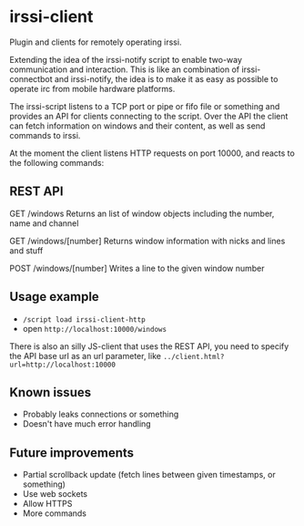 irssi-client
============

Plugin and clients for remotely operating irssi.

Extending the idea of the irssi-notify script to enable two-way communication and interaction. This is like an combination of irssi-connectbot and irssi-notify, the idea is to make it as easy as possible to operate irc from mobile hardware platforms.

The irssi-script listens to a TCP port or pipe or fifo file or something and provides an API for clients connecting to the script. Over the API the client can fetch information on windows and their content, as well as send commands to irssi.

At the moment the client listens HTTP requests on port 10000, and reacts to the following commands:


REST API
-----------

GET /windows
Returns an list of window objects including the number, name and channel

GET /windows/[number]
Returns window information with nicks and lines and stuff

POST /windows/[number]
Writes a line to the given window number


Usage example
-------------
* `/script load irssi-client-http`
* open `http://localhost:10000/windows`

There is also an silly JS-client that uses the REST API, you need to specify the API base url as an url parameter, like `../client.html?url=http://localhost:10000`


Known issues
------------
* Probably leaks connections or something
* Doesn't have much error handling

Future improvements
-------------------
* Partial scrollback update (fetch lines between given timestamps, or something)
* Use web sockets
* Allow HTTPS
* More commands
